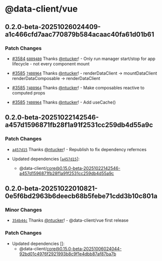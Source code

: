 # @data-client/vue

## 0.2.0-beta-20251026024409-a1c466cfd7aac770879b584acaac40fa61d01b61

### Patch Changes

- [#3584](https://github.com/reactive/data-client/pull/3584) [`6809480`](https://github.com/reactive/data-client/commit/68094805498056ff3353507478908b87bb03209a) Thanks [@ntucker](https://github.com/ntucker)! - Only run manager start/stop for app lifecycle - not every component mount

- [#3585](https://github.com/reactive/data-client/pull/3585) [`7408964`](https://github.com/reactive/data-client/commit/7408964419152da48cfb4ac13221aa1009796bea) Thanks [@ntucker](https://github.com/ntucker)! - renderDataClient -> mountDataClient
  renderDataComposable -> renderDataClient

- [#3585](https://github.com/reactive/data-client/pull/3585) [`7408964`](https://github.com/reactive/data-client/commit/7408964419152da48cfb4ac13221aa1009796bea) Thanks [@ntucker](https://github.com/ntucker)! - Make composables reactive to computed props

- [#3585](https://github.com/reactive/data-client/pull/3585) [`7408964`](https://github.com/reactive/data-client/commit/7408964419152da48cfb4ac13221aa1009796bea) Thanks [@ntucker](https://github.com/ntucker)! - Add useCache()

## 0.2.0-beta-20251022142546-a457d1596871fb28f1a91f2531cc259db4d55a9c

### Patch Changes

- [`a457d15`](https://github.com/reactive/data-client/commit/a457d1596871fb28f1a91f2531cc259db4d55a9c) Thanks [@ntucker](https://github.com/ntucker)! - Republish to fix dependency refernces

- Updated dependencies [[`a457d15`](https://github.com/reactive/data-client/commit/a457d1596871fb28f1a91f2531cc259db4d55a9c)]:
  - @data-client/core@0.15.0-beta-20251022142546-a457d1596871fb28f1a91f2531cc259db4d55a9c

## 0.2.0-beta-20251022010821-0e5f6bd2963b6deecb68b5febe71cdd3b10c801a

### Minor Changes

- [`354b44c`](https://github.com/reactive/data-client/commit/354b44ca60a95cca64619d19c3314090d8edb29e) Thanks [@ntucker](https://github.com/ntucker)! - @data-client/vue first release

### Patch Changes

- Updated dependencies []:
  - @data-client/core@0.15.0-beta-20251006024044-92bd01c4976f2921993b8c9f1e4dbb87af87ba7b
